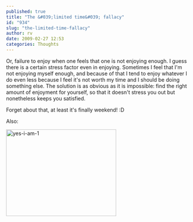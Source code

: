 ```yaml
---
published: true
title: "The &#039;limited time&#039; fallacy"
id: "934"
slug: "the-limited-time-fallacy"
author: rv
date: 2009-02-27 12:53
categories: Thoughts
---
```

Or, failure to enjoy when one feels that one is not enjoying enough. I guess there is a certain stress factor even in enjoying. Sometimes I feel that I'm not enjoying myself enough, and because of that I tend to enjoy whatever I do even less because I feel it's not worth my time and I should be doing something else. The solution is as obvious as it is impossible: find the right amount of enjoyment for yourself, so that it doesn't stress you out but nonetheless keeps you satisfied. 

Forget about that, at least it's finally weekend! :D

Also:

<a href="https://s3.amazonaws.com/cfwblog/uploads/2009/02/yes-i-am-1.jpg"><img class="aligncenter size-medium wp-image-937" title="yes-i-am-1" src="https://s3.amazonaws.com/cfwblog/uploads/2009/02/yes-i-am-1.jpg?w=300" alt="yes-i-am-1" width="300" height="236" /></a>